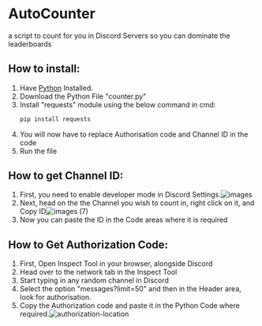 # AutoCounter
a script to count for you in Discord Servers so you can dominate the leaderboards
## How to install:
 1. Have [Python](https://www.python.org/downloads/) Installed.
 2. Download the Python File "counter.py"
 3. Install "requests" module using the below command in cmd:
    ```bash
    pip install requests
    ```
 4. You will now have to replace Authorisation code and Channel ID in the code
 5. Run the file

## How to get Channel ID:
1. First, you need to enable developer mode in Discord Settings.![images](https://github.com/SamIsPoggers/autocounter/assets/101889840/f45569fe-4f74-41d6-9cc9-29387f9fd82d)
2. Next, head on the the Channel you wish to count in, right click on it, and Copy ID![images (7)](https://github.com/SamIsPoggers/autocounter/assets/101889840/67f81baf-a125-4dca-8d6c-af2f69c607f9)
3. Now you can paste the ID in the Code areas where it is required

## How to Get Authorization Code:
1. First, Open Inspect Tool in your browser, alongside Discord
2. Head over to the network tab in the Inspect Tool
3. Start typing in any random channel in Discord
4. Select the option "messages?limit=50" and then in the Header area, look for authorisation.
5. Copy the Authorization code and paste it in the Python Code where required.![authorization-location](https://github.com/SamIsPoggers/autocounter/assets/101889840/bf15fc68-1286-40f0-b59d-3f9568bdfcea)
